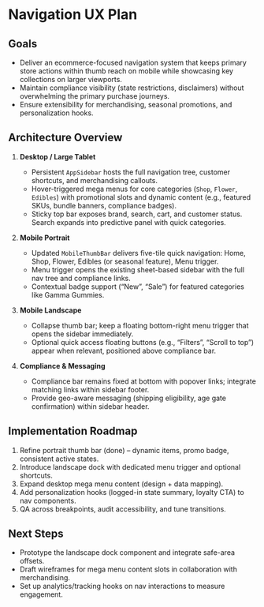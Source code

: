 # Navigation UX Plan

## Goals
- Deliver an ecommerce-focused navigation system that keeps primary store actions within thumb reach on mobile while showcasing key collections on larger viewports.
- Maintain compliance visibility (state restrictions, disclaimers) without overwhelming the primary purchase journeys.
- Ensure extensibility for merchandising, seasonal promotions, and personalization hooks.

## Architecture Overview
1. **Desktop / Large Tablet**
   - Persistent `AppSidebar` hosts the full navigation tree, customer shortcuts, and merchandising callouts.
   - Hover-triggered mega menus for core categories (`Shop`, `Flower`, `Edibles`) with promotional slots and dynamic content (e.g., featured SKUs, bundle banners, compliance badges).
   - Sticky top bar exposes brand, search, cart, and customer status. Search expands into predictive panel with quick categories.

2. **Mobile Portrait**
   - Updated `MobileThumbBar` delivers five-tile quick navigation: Home, Shop, Flower, Edibles (or seasonal feature), Menu trigger.
   - Menu trigger opens the existing sheet-based sidebar with the full nav tree and compliance links.
   - Contextual badge support (“New”, “Sale”) for featured categories like Gamma Gummies.

3. **Mobile Landscape**
   - Collapse thumb bar; keep a floating bottom-right menu trigger that opens the sidebar immediately.
   - Optional quick access floating buttons (e.g., “Filters”, “Scroll to top”) appear when relevant, positioned above compliance bar.

4. **Compliance & Messaging**
   - Compliance bar remains fixed at bottom with popover links; integrate matching links within sidebar footer.
   - Provide geo-aware messaging (shipping eligibility, age gate confirmation) within sidebar header.

## Implementation Roadmap
1. Refine portrait thumb bar (done) – dynamic items, promo badge, consistent active states.
2. Introduce landscape dock with dedicated menu trigger and optional shortcuts.
3. Expand desktop mega menu content (design + data mapping).
4. Add personalization hooks (logged-in state summary, loyalty CTA) to nav components.
5. QA across breakpoints, audit accessibility, and tune transitions.

## Next Steps
- Prototype the landscape dock component and integrate safe-area offsets.
- Draft wireframes for mega menu content slots in collaboration with merchandising.
- Set up analytics/tracking hooks on nav interactions to measure engagement.
